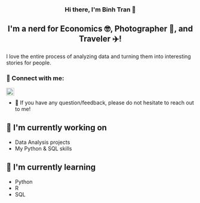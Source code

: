 <h3 align="center">
Hi there, I'm Binh Tran</a> 👋
</h3>

<h2 align="center">
I'm a nerd for Economics 🤓, Photographer 📸, and Traveler ✈️!
</h2> 

I love the entire process of analyzing data and turning them into interesting stories for people.

### 🤝 Connect with me:

<a href="https://www.linkedin.com/in/binh-tran-b6233b62/"><img align="left" src="https://raw.githubusercontent.com/yushi1007/yushi1007/main/images/linkedin.svg" alt="Binh Tran | LinkedIn" width="21px"/></a>
</a>
</br>
- 💬 If you have any question/feedback, please do not hesitate to reach out to me!

## 🔭 I'm currently working on

- Data Analysis projects
- My Python & SQL skills

## 🌱 I'm currently learning

- Python
- R
- SQL 
<!---
kbtran93/kbtran93 is a ✨ special ✨ repository because its `README.md` (this file) appears on your GitHub profile.
You can click the Preview link to take a look at your changes.
--->
